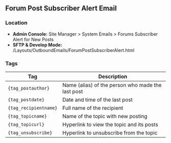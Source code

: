 ## Forum Post Subscriber Alert Email

### Location
* **Admin Console:** Site Manager > System Emails > Forums Subscriber Alert for New Posts
* **SFTP & Develop Mode:** /Layouts/OutboundEmails/ForumPostSubscriberAlert.html

### Tags

Tag | Description
-------------- | -------------
`{tag_postauthor}` |  Name (alias) of the person who made the last post
`{tag_postdate}` |	Date and time of the last post
`{tag_recipientname}` |	Full name of the recipient
`{tag_topicname}` |	Name of the topic with new posting
`{tag_topicurl}` |	Hyperlink to view the topic and its posts
`{tag_unsubscribe}` |	Hyperlink to unsubscribe from the topic
